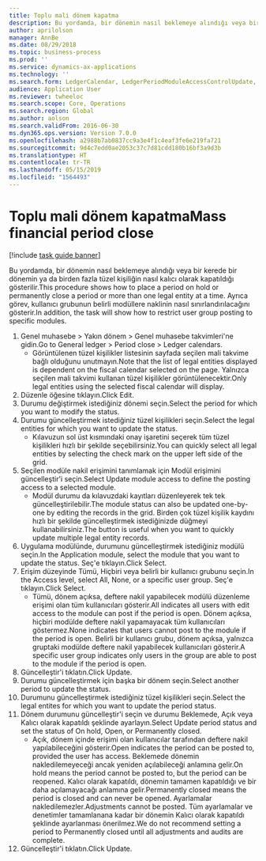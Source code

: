 ```yaml
---
title: Toplu mali dönem kapatma
description: Bu yordamda, bir dönemin nasıl beklemeye alındığı veya bir kerede bir dönemin ya da birden fazla tüzel kişiliğin nasıl kalıcı olarak kapatıldığı gösterilir.
author: aprilolson
manager: AnnBe
ms.date: 08/29/2018
ms.topic: business-process
ms.prod: ''
ms.service: dynamics-ax-applications
ms.technology: ''
ms.search.form: LedgerCalendar, LedgerPeriodModuleAccessControlUpdate, SysLookupPicklist, LedgerFiscalCalendarPeriodStatus
audience: Application User
ms.reviewer: twheeloc
ms.search.scope: Core, Operations
ms.search.region: Global
ms.author: aolson
ms.search.validFrom: 2016-06-30
ms.dyn365.ops.version: Version 7.0.0
ms.openlocfilehash: a2988b7ab0837cc9a3e4f1c4eaf3fe6e219fa721
ms.sourcegitcommit: 9d4c7edd0ae2053c37c7d81cdd180b16bf3a9d3b
ms.translationtype: HT
ms.contentlocale: tr-TR
ms.lasthandoff: 05/15/2019
ms.locfileid: "1564493"
---
```

# <a name="mass-financial-period-close"></a><span data-ttu-id="5256e-103">Toplu mali dönem kapatma</span><span class="sxs-lookup"><span data-stu-id="5256e-103">Mass financial period close</span></span>

[!include [task guide banner](../../includes/task-guide-banner.md)]

<span data-ttu-id="5256e-104">Bu yordamda, bir dönemin nasıl beklemeye alındığı veya bir kerede bir dönemin ya da birden fazla tüzel kişiliğin nasıl kalıcı olarak kapatıldığı gösterilir.</span><span class="sxs-lookup"><span data-stu-id="5256e-104">This procedure shows how to place a period on hold or permanently close a period or more than one legal entity at a time.</span></span> <span data-ttu-id="5256e-105">Ayrıca görev, kullanıcı grubunun belirli modüllere naklinin nasıl sınırlandırılacağını gösterir.</span><span class="sxs-lookup"><span data-stu-id="5256e-105">In addition, the task will show how to restrict user group posting to specific modules.</span></span>

1. <span data-ttu-id="5256e-106">Genel muhasebe > Yakın dönem > Genel muhasebe takvimleri'ne gidin.</span><span class="sxs-lookup"><span data-stu-id="5256e-106">Go to General ledger > Period close > Ledger calendars.</span></span>
    * <span data-ttu-id="5256e-107">Görüntülenen tüzel kişilikler listesinin sayfada seçilen mali takvime bağlı olduğunu unutmayın.</span><span class="sxs-lookup"><span data-stu-id="5256e-107">Note that the list of legal entities displayed is dependent on the fiscal calendar selected on the page.</span></span> <span data-ttu-id="5256e-108">Yalnızca seçilen mali takvimi kullanan tüzel kişilikler görüntülenecektir.</span><span class="sxs-lookup"><span data-stu-id="5256e-108">Only legal entities using the selected fiscal calendar will display.</span></span>  
2. <span data-ttu-id="5256e-109">Düzenle öğesine tıklayın.</span><span class="sxs-lookup"><span data-stu-id="5256e-109">Click Edit.</span></span>
3. <span data-ttu-id="5256e-110">Durumu değiştirmek istediğiniz dönemi seçin.</span><span class="sxs-lookup"><span data-stu-id="5256e-110">Select the period for which you want to modify the status.</span></span>
4. <span data-ttu-id="5256e-111">Durumu güncelleştirmek istediğiniz tüzel kişilikleri seçin.</span><span class="sxs-lookup"><span data-stu-id="5256e-111">Select the legal entities for which you want to update the status.</span></span>
    * <span data-ttu-id="5256e-112">Kılavuzun sol üst kısmındaki onay işaretini seçerek tüm tüzel kişilikleri hızlı bir şekilde seçebilirsiniz.</span><span class="sxs-lookup"><span data-stu-id="5256e-112">You can quickly select all legal entities  by selecting the check mark on the upper left side of the grid.</span></span>  
5. <span data-ttu-id="5256e-113">Seçilen modüle nakil erişimini tanımlamak için Modül erişimini güncelleştir'i seçin.</span><span class="sxs-lookup"><span data-stu-id="5256e-113">Select Update module access to define the posting access to a selected module.</span></span>
    * <span data-ttu-id="5256e-114">Modül durumu da kılavuzdaki kayıtları düzenleyerek tek tek güncelleştirilebilir.</span><span class="sxs-lookup"><span data-stu-id="5256e-114">The module status can also be updated one-by-one by editing the records in the grid.</span></span> <span data-ttu-id="5256e-115">Birden çok tüzel kişilik kaydını hızlı bir şekilde güncelleştirmek istediğinizde düğmeyi kullanabilirsiniz.</span><span class="sxs-lookup"><span data-stu-id="5256e-115">The button is useful when you want to quickly update multiple legal entity records.</span></span>  
6. <span data-ttu-id="5256e-116">Uygulama modülünde, durumunu güncelleştirmek istediğiniz modülü seçin.</span><span class="sxs-lookup"><span data-stu-id="5256e-116">In the Application module, select the module that you want to update the status.</span></span> <span data-ttu-id="5256e-117">Seç'e tıklayın.</span><span class="sxs-lookup"><span data-stu-id="5256e-117">Click Select.</span></span>
7. <span data-ttu-id="5256e-118">Erişim düzeyinde Tümü, Hiçbiri veya belirli bir kullanıcı grubunu seçin.</span><span class="sxs-lookup"><span data-stu-id="5256e-118">In the Access level, select All, None, or a specific user group.</span></span> <span data-ttu-id="5256e-119">Seç'e tıklayın.</span><span class="sxs-lookup"><span data-stu-id="5256e-119">Click Select.</span></span>
    * <span data-ttu-id="5256e-120">Tümü, dönem açıksa, deftere nakil yapabilecek modülü düzenleme erişimi olan tüm kullanıcıları gösterir.</span><span class="sxs-lookup"><span data-stu-id="5256e-120">All indicates all users with edit access to the module can post if the period is open.</span></span> <span data-ttu-id="5256e-121">Dönem açıksa, hiçbiri modülde deftere nakil yapamayacak tüm kullanıcıları göstermez.</span><span class="sxs-lookup"><span data-stu-id="5256e-121">None indicates that users cannot post to the module if the period is open.</span></span> <span data-ttu-id="5256e-122">Belirli bir kullanıcı grubu, dönem açıksa, yalnızca gruptaki modülde deftere nakil yapabilecek kullanıcıları gösterir.</span><span class="sxs-lookup"><span data-stu-id="5256e-122">A specific user group indicates only users in the group are able to post to the module if the period is open.</span></span>  
8. <span data-ttu-id="5256e-123">Güncelleştir'i tıklatın.</span><span class="sxs-lookup"><span data-stu-id="5256e-123">Click Update.</span></span>
9. <span data-ttu-id="5256e-124">Durumu güncelleştirmek için başka bir dönem seçin.</span><span class="sxs-lookup"><span data-stu-id="5256e-124">Select another period to update the status.</span></span>
10. <span data-ttu-id="5256e-125">Durumunu güncelleştirmek istediğiniz tüzel kişilikleri seçin.</span><span class="sxs-lookup"><span data-stu-id="5256e-125">Select the legal entites for which you want to update the period status.</span></span>
11. <span data-ttu-id="5256e-126">Dönem durumunu güncelleştir'i seçin ve durumu Beklemede, Açık veya Kalıcı olarak kapatıldı şeklinde ayarlayın.</span><span class="sxs-lookup"><span data-stu-id="5256e-126">Select Update period status and set the status of On hold, Open, or Permanently closed.</span></span>
    * <span data-ttu-id="5256e-127">Açık, dönem içinde erişimi olan kullanıcılar tarafından deftere nakil yapılabileceğini gösterir.</span><span class="sxs-lookup"><span data-stu-id="5256e-127">Open indicates the period can be posted to, provided the user has access.</span></span> <span data-ttu-id="5256e-128">Beklemede dönemin nakledilemeyeceği ancak yeniden açılabileceği anlamına gelir.</span><span class="sxs-lookup"><span data-stu-id="5256e-128">On hold means the period cannot be posted to, but the period can be reopened.</span></span> <span data-ttu-id="5256e-129">Kalıcı olarak kapatıldı, dönemin tamamen kapatıldığı ve bir daha açılamayacağı anlamına gelir.</span><span class="sxs-lookup"><span data-stu-id="5256e-129">Permanently closed means the period is closed and can never be opened.</span></span> <span data-ttu-id="5256e-130">Ayarlamalar nakledilemezler.</span><span class="sxs-lookup"><span data-stu-id="5256e-130">Adjustments cannot be posted.</span></span> <span data-ttu-id="5256e-131">Tüm ayarlamalar ve denetimler tamamlanana kadar bir dönemin Kalıcı olarak kapatıldı şeklinde ayarlanması önerilmez.</span><span class="sxs-lookup"><span data-stu-id="5256e-131">We do not recommend setting a period to Permanently closed until all adjustments and audits are complete.</span></span>  
12. <span data-ttu-id="5256e-132">Güncelleştir'i tıklatın.</span><span class="sxs-lookup"><span data-stu-id="5256e-132">Click Update.</span></span>

